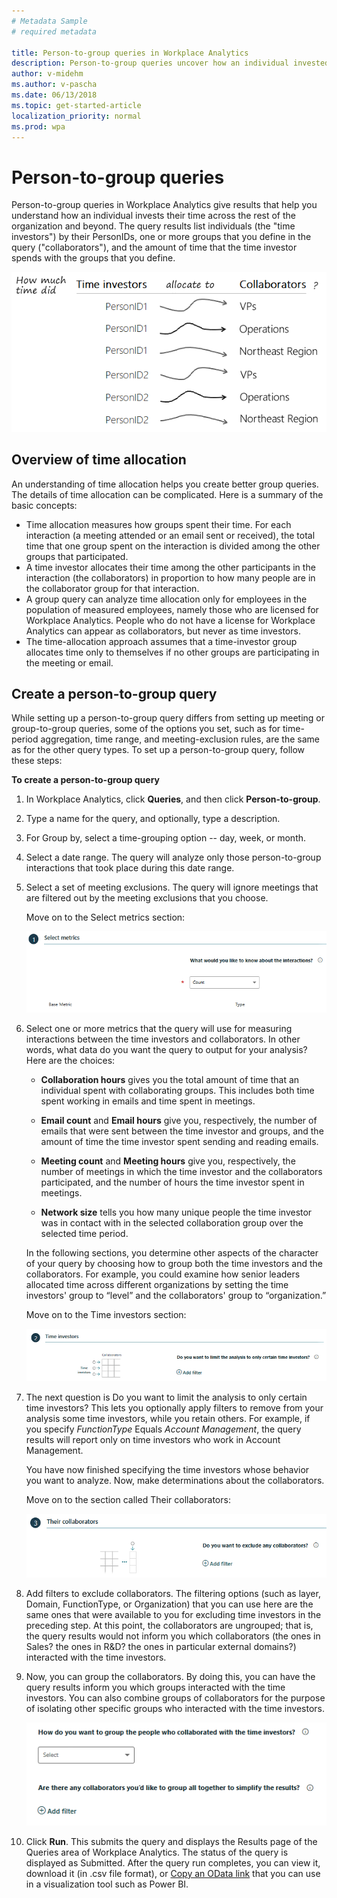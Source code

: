 ```yaml
---
# Metadata Sample
# required metadata

title: Person-to-group queries in Workplace Analytics
description: Person-to-group queries uncover how an individual invested their time across the rest of the organization and beyond.  
author: v-midehm
ms.author: v-pascha
ms.date: 06/13/2018
ms.topic: get-started-article
localization_priority: normal 
ms.prod: wpa
---
```


# Person-to-group queries

Person-to-group queries in Workplace Analytics give results that help you understand how an individual invests their time across the rest of the organization and beyond. The query results list individuals (the "time investors") by their PersonIDs, one or more groups that you define in the query ("collaborators"), and the amount of time that the time investor spends with the groups that you define.

![Time investors allocate time to various groups](../Images/WpA/tutorials/p2g-query.png)

## Overview of time allocation

An understanding of time allocation helps you create better group queries. The details of time allocation can be complicated. Here is a summary of the basic concepts:

* Time allocation measures how groups spent their time. For each interaction (a meeting attended or an email sent or received), the total time that one group spent on the interaction is divided among the other groups that participated.
* A time investor allocates their time among the other participants in the interaction (the collaborators) in proportion to how many people are in the collaborator group for that interaction.
* A group query can analyze time allocation only for employees in the population of measured employees, namely those who are licensed for Workplace Analytics. People who do not have a license for Workplace Analytics can appear as collaborators, but never as time investors.
* The time-allocation approach assumes that a time-investor group allocates time only to themselves if no other groups are participating in the meeting or email.

## Create a person-to-group query

While setting up a person-to-group query differs from setting up meeting or group-to-group queries, some of the options you set, such as for time-period aggregation, time range, and meeting-exclusion rules, are the same as for the other query types. To set up a person-to-group query, follow these steps:

**To create a person-to-group query**

1. In Workplace Analytics, click **Queries**, and then click **Person-to-group**.
2. Type a name for the query, and optionally, type a description.
3. For Group by, select a time-grouping option -- day, week, or month.
4. Select a date range. The query will analyze only those person-to-group interactions that took place during this date range.
5. Select a set of meeting exclusions. The query will ignore meetings that are filtered out by the meeting exclusions that you choose.

   Move on to the Select metrics section:

   ![Select metrics](../Images/WpA/tutorials/g2g-01-select-metrics.png)

6. Select one or more metrics that the query will use for measuring interactions between the time investors and collaborators. In other words, what data do you want the query to output for your analysis? Here are the choices:

    * **Collaboration hours** gives you the total amount of time that an individual spent with collaborating groups. This includes both time spent working in emails and time spent in meetings.

    * **Email count** and **Email hours** give you, respectively, the number of emails that were sent between the time investor and groups, and the amount of time the time investor spent sending and reading emails.

    * **Meeting count** and **Meeting hours** give you, respectively, the number of meetings in which the time investor and the collaborators participated, and the number of hours the time investor spent in meetings.

    * **Network size** tells you how many unique people the time investor was in contact with in the selected collaboration group over the selected time period.

    In the following sections, you determine other aspects of the character of your query by choosing how to group both the time investors and the collaborators. For example, you could examine how senior leaders allocated time across different organizations by setting the time investors' group to “level” and the collaborators' group to “organization.”

   Move on to the Time investors section:

   ![Group and filter time investors](../Images/WpA/tutorials/p2g-limit-time-investors.png)

7. The next question is Do you want to limit the analysis to only certain time investors? This lets you optionally apply filters to remove from your analysis some time investors, while you retain others. For example, if you specify _FunctionType_ Equals _Account Management_, the query results will report only on time investors who work in Account Management.

   You have now finished specifying the time investors whose behavior you want to analyze. Now, make determinations about the collaborators.

   Move on to the section called Their collaborators:

   ![Exclude collaborators](../Images/WpA/tutorials/g2g-03-exclude-collaborators.png)
   
8. Add filters to exclude collaborators. The filtering options (such as layer, Domain, FunctionType, or Organization) that you can use here are the same ones that were available to you for excluding time investors in the preceding step. At this point, the collaborators are ungrouped; that is, the query results would not inform you which collaborators (the ones in Sales? the ones in R&D? the ones in particular external domains?) interacted with the time investors.
9. Now, you can group the collaborators. By doing this, you can have the query results inform you which groups interacted with the time investors. You can also combine groups of collaborators for the purpose of isolating other specific groups who interacted with the time investors. 

    ![Group collaborators](../Images/WpA/tutorials/g2g-04-group-collaborators.png)

10. Click **Run**. This submits the query and displays the Results page of the Queries area of Workplace Analytics. The status of the query is displayed as Submitted. After the query run completes, you can view it, download it (in .csv file format), or [Copy an OData link](https://docs.microsoft.com/en-us/workplace-analytics/use/view-download-and-export-query-results#get-a-link-for-odata-feed-that-you-can-use-in-power-bi) that you can use in a visualization tool such as Power BI.
